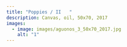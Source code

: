 ```yaml
---
title: "Poppies / II   "
description: Canvas, oil, 50x70, 2017
images:
  - image: images/aguonos_3_50x70_2017.jpg
    alt: "1"
---
```

